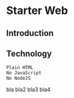 # Starter Web 

## Introduction

## Technology

	Plain HTML
	No JavaScript
	No NodeJS
bla
bla2
bla3
bla4
